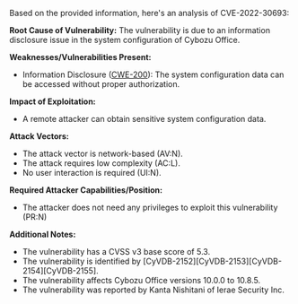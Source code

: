 Based on the provided information, here's an analysis of CVE-2022-30693:

**Root Cause of Vulnerability:**
The vulnerability is due to an information disclosure issue in the system configuration of Cybozu Office.

**Weaknesses/Vulnerabilities Present:**
-  Information Disclosure ([CWE-200](https://cwe.mitre.org/data/definitions/200.html)): The system configuration data can be accessed without proper authorization.

**Impact of Exploitation:**
- A remote attacker can obtain sensitive system configuration data.

**Attack Vectors:**
- The attack vector is network-based (AV:N).
- The attack requires low complexity (AC:L).
- No user interaction is required (UI:N).

**Required Attacker Capabilities/Position:**
-  The attacker does not need any privileges to exploit this vulnerability (PR:N)

**Additional Notes:**
-  The vulnerability has a CVSS v3 base score of 5.3.
- The vulnerability is identified by [CyVDB-2152][CyVDB-2153][CyVDB-2154][CyVDB-2155].
- The vulnerability affects Cybozu Office versions 10.0.0 to 10.8.5.
- The vulnerability was reported by Kanta Nishitani of Ierae Security Inc.